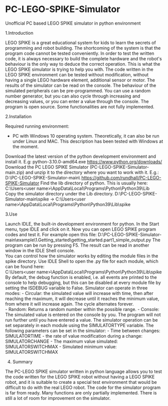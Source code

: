 # PC-LEGO-SPIKE-Simulator
Unofficial PC based LEGO SPIKE simulator in python environment

1.Introduction

  LEGO SPIKE is a great educational system for kids to learn the secrets of programming and robot building. The shortcoming of the system is that the program code cannot be tested conveniently. In order to test the written code, it is always necessary to build the complete hardware and the robot's behaviour is the only way to deduce the correct operation. This is what the LEGO SPIKE simulator is trying to help you with. The code written in the LEGO SPIKE environment can be tested without modification, without having a single LEGO hardware element, additional sensor or motor. The results of the simulator can be read on the console. The behaviour of the simulated peripherals can be pre-programmed. You can use a random number generator, but you can also cycle through increasing and decreasing values, or you can enter a value through the console. The program is open source. Some functionalities are not fully implemented.

2.Installation

  Required running environment:
  - PC with Windows 10 operating system. Theoretically, it can also be run under Linux and MAC. This description has been tested with Windows at the moment.
  
  Download the latest version of the python development environment and install it. E.g: python-3.10.0-amd64.exe
	https://www.python.org/downloads/
  Download the PC LEGO SPIKE Simulator (PC-LEGO-SPIKE-Simulator-main.zip) and unzip it to the directory where you want to work with it. E.g.: D:\PC-LEGO-SPIKE-Simulator-main\ 
	https://github.com/rundhall/PC-LEGO-SPIKE-Simulator 
  Find the lib directory of python. This is usually here: 
	C:\Users\<user name>\AppData\Local\Programs\Python\Python39\Lib\
  Copy the simulator directory under the Lib directory. 
	D:\PC-LEGO-SPIKE-Simulator-main\spike -> 
	C:\Users\<user name>\AppData\Local\Programs\Python\Python39\Lib\spike

3.Use

  Launch IDLE, the built-in development environment for python. In the Start menu, type IDLE and click on it. Now you can open LEGO SPIKE program codes and test it. For example open this file: D:\PC-LEGO-SPIKE-Simulator-main\example\1.Getting_started\getting_started.part1_simple_output.py
  The program can be run by pressing F5. The result can be read in another window in the IDLE Shell console.  
  You can control how the simulator works by editing the module files in the spike directory. Use IDLE Shell to open the .py file for each module, which can be found here:  
	C:\Users\<user name>\AppData\Local\Programs\Python\Python39\Lib\spike
  By default, the debug function is enabled, i.e. all events are printed to the console to help debugging, but this can be disabled at every module file by setting the ISDEBUG variable to False. 
  Simulator can operate in three modes: 
    - Circular: the simulated value will increase with time, then after reaching the maximum, it will decrease until it reaches the minimum value, from where it will increase again. The cycle alternates forever.  
    - Random: Returns a random number within the possible range. 
    - Console: The simulated value is entered on the console by you. The program will not run further until you have entered a value.
  The simulator operation can be set separately in each module using the SIMULATORTYPE variable.
  The following parameters can be set in the simulator:
    - Time between changes: SIMULATORTIME 
    - the rate of value modification during a change: SIMULATORCHANGE 
    - The maximum value simulated: SIMULATORSWITCHMAX 
    - Simulated minimum value: SIMULATORSWITCHMAX 

4.  Summary

  The PC-LEGO SPIKE simulator written in python language allows you to test the code written for the LEGO SPIKE robot without having a LEGO SPIKE robot, and it is suitable to create a special test environment that would be difficult to do with the real LEGO robot. The code for the simulator program is far from ready. Many functions are only partially implemented. There is still a lot of room for improvement on the simulator.



